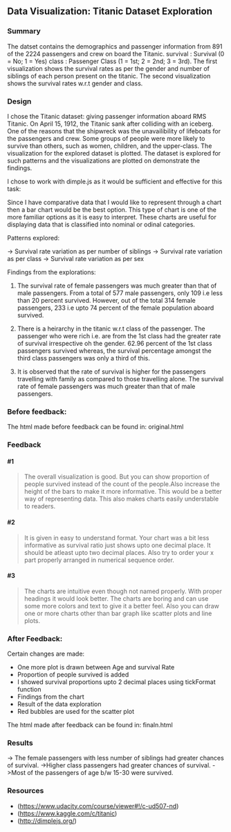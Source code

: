 ## Data Visualization: Titanic Dataset Exploration

### Summary
The datset contains the demographics and passenger information from 891 of the 2224 passengers and crew on board the Titanic. survival : Survival (0 = No; 1 = Yes) class : Passenger Class (1 = 1st; 2 = 2nd; 3 = 3rd).
The first visualization shows the survival rates as per the gender and number of siblings of each person present on the titanic. The second visualization shows the survival rates w.r.t gender and class.

### Design
I chose the Titanic dataset: giving passenger information aboard RMS Titanic. On April 15, 1912, the Titanic sank after colliding with an iceberg. One of the reasons that the shipwreck was the unavailibility of lifeboats for the passengers and crew. Some groups of people were more likely to survive than others, such as women, children, and the upper-class. The visualization for the explored dataset is plotted. 
The dataset is explored for such patterns and the visualizations are plotted on demonstrate the findings. 

I chose to work with dimple.js as it would be sufficient and effective for this task:

Since I have comparative data that I would like to represent through a chart then a bar chart would be the best option. This type of chart is one of the more familiar options as it is easy to interpret. These charts are useful for displaying data that is classified into nominal or odinal categories.


Patterns explored:

-> Survival rate variation as per number of siblings
-> Survival rate variation as per class
-> Survival rate variation as per sex


Findings from the explorations: 

1. The survival rate of female passengers was much greater than that of male passengers. From a total of 577 male passengers, only 109 i.e less than 20 percent survived. However, out of the total 314 female passengers, 233 i.e upto 74 percent of the female population aboard survived. 

2. There is a heirarchy in the titanic w.r.t class of the passenger. The passenger who were rich i.e. are from the 1st class had the greater rate of survival irrespective oh the gender. 62.96 percent of the 1st class passengers survived whereas, the survival percentage amongst the third class passengers was only a third of this.

3. It is observed that the rate of survival is higher for the passengers travelling with family as compared to those travelling alone.
The survival rate of female passengers was much greater than that of male passengers. 

### Before feedback:
The html made before feedback can be found in: original.html

### Feedback

#### #1

> The overall visualization is good. But you can show proportion of people survived instead of the count of the people.Also increase the height of the bars to make it more informative. This would be a better way of representing data. This also makes charts easily understable to readers.

#### #2

> It is given in easy to understand format. Your chart was a bit less informative as survival ratio just shows upto one decimal place. It should be atleast upto two decimal places. Also try to order your x part properly arranged in numerical sequence order. 

####  #3

> The charts are intuitive even though not named properly. With proper headings it would look better. The charts are boring and can use some more colors and text to give it a better feel. Also you can draw one or more charts other than bar graph like scatter plots and line plots. 

 

### After Feedback:
Certain changes are made:
- One more plot is drawn between Age and survival Rate 
- Proportion of people survived is added
- I showed survival proportions upto 2 decimal places using tickFormat function
- Findings from the chart 
- Result of the data exploration
- Red bubbles are used for the scatter plot


The html made after feedback can be found in: finaln.html

### Results
 -> The female passengers with less number of siblings had greater chances of survival.
 ->Higher class passengers had greater chances of survival.
 ->Most of the passengers of age b/w 15-30 were survived.
 

### Resources


- (https://www.udacity.com/course/viewer#!/c-ud507-nd)
- (https://www.kaggle.com/c/titanic)
- (http://dimplejs.org/)
